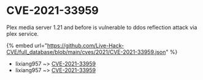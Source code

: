 # CVE-2021-33959

Plex media server 1.21 and before is vulnerable to ddos reflection attack via plex service.

{% embed url="https://github.com/Live-Hack-CVE/full_database/blob/main/cves/2021/CVE-2021-33959.json" %}


* lixiang957 ~> [CVE-2021-33959](https://www.alice-snow.ru/2021/database/cve-2021-33959/cve-2021-33959-lixiang957)
* lixiang957 ~> [CVE-2021-33959](https://www.alice-snow.ru/2021/database/cve-2021-33959/cve-2021-33959-lixiang957)